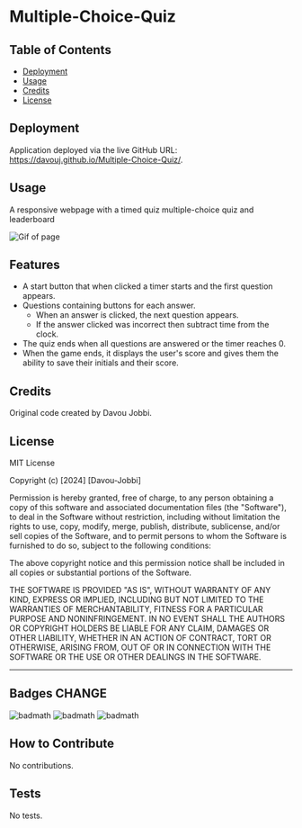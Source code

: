 # Multiple-Choice-Quiz




## Table of Contents 


- [Deployment](#deployment)
- [Usage](#usage)
- [Credits](#credits)
- [License](#license)

## Deployment

Application deployed via the live GitHub URL: https://davouj.github.io/Multiple-Choice-Quiz/.

## Usage

A responsive webpage with a timed quiz multiple-choice quiz and leaderboard

![Gif of page]( )

## Features

* A start button that when clicked a timer starts and the first question appears.
* Questions containing buttons for each answer.
  * When an answer is clicked, the next question appears.
  * If the answer clicked was incorrect then subtract time from the clock.
* The quiz ends when all questions are answered or the timer reaches 0.
* When the game ends, it displays the user's score and gives them the ability to save their initials and their score.

## Credits

Original code created by Davou Jobbi.

## License

MIT License

Copyright (c) [2024] [Davou-Jobbi]

Permission is hereby granted, free of charge, to any person obtaining a copy
of this software and associated documentation files (the "Software"), to deal
in the Software without restriction, including without limitation the rights
to use, copy, modify, merge, publish, distribute, sublicense, and/or sell
copies of the Software, and to permit persons to whom the Software is
furnished to do so, subject to the following conditions:

The above copyright notice and this permission notice shall be included in all
copies or substantial portions of the Software.

THE SOFTWARE IS PROVIDED "AS IS", WITHOUT WARRANTY OF ANY KIND, EXPRESS OR
IMPLIED, INCLUDING BUT NOT LIMITED TO THE WARRANTIES OF MERCHANTABILITY,
FITNESS FOR A PARTICULAR PURPOSE AND NONINFRINGEMENT. IN NO EVENT SHALL THE
AUTHORS OR COPYRIGHT HOLDERS BE LIABLE FOR ANY CLAIM, DAMAGES OR OTHER
LIABILITY, WHETHER IN AN ACTION OF CONTRACT, TORT OR OTHERWISE, ARISING FROM,
OUT OF OR IN CONNECTION WITH THE SOFTWARE OR THE USE OR OTHER DEALINGS IN THE
SOFTWARE.

---

## Badges CHANGE

![badmath](https://img.shields.io/badge/HTML-84.6-blue)
![badmath](https://img.shields.io/badge/CSS-15.4-orange)
![badmath](https://img.shields.io/badge/JS-15.4-purple)


## How to Contribute

No contributions.

## Tests

No tests.
